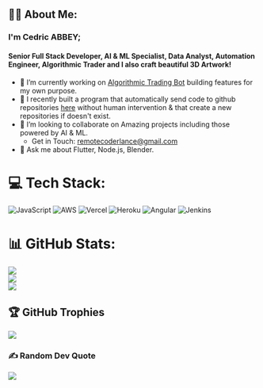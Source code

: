 ## 🙋‍♂️ About Me:
### I'm  Cedric ABBEY; 
#### Senior Full Stack Developer, AI & ML Specialist, Data Analyst, Automation Engineer, Algorithmic Trader and I also craft beautiful 3D Artwork!

- 🔭 I’m currently working on [Algorithmic Trading Bot](https://www.linkedin.com/feed/) building features for my own purpose.
- 🌱 I recently built a program that automatically send code to github repositories [here](visua.com) without human intervention & that create a new repositories if doesn't exist.
- 👯 I’m looking to collaborate on Amazing projects including those powered by AI & ML.
     - Get in Touch: remotecoderlance@gmail.com
- 💬 Ask me about Flutter, Node.js, Blender.


# 💻 Tech Stack:
![JavaScript](https://img.shields.io/badge/javascript-%23323330.svg?style=for-the-badge&logo=javascript&logoColor=%23F7DF1E) ![AWS](https://img.shields.io/badge/AWS-%23FF9900.svg?style=for-the-badge&logo=amazon-aws&logoColor=white) ![Vercel](https://img.shields.io/badge/vercel-%23000000.svg?style=for-the-badge&logo=vercel&logoColor=white) ![Heroku](https://img.shields.io/badge/heroku-%23430098.svg?style=for-the-badge&logo=heroku&logoColor=white) ![Angular](https://img.shields.io/badge/angular-%23DD0031.svg?style=for-the-badge&logo=angular&logoColor=white) ![Jenkins](https://img.shields.io/badge/jenkins-%232C5263.svg?style=for-the-badge&logo=jenkins&logoColor=white)
# 📊 GitHub Stats:
![](https://github-readme-stats.vercel.app/api?username=remoteCoderLance&theme=dark&hide_border=true&include_all_commits=true&count_private=true)<br/>
![](https://nirzak-streak-stats.vercel.app/?user=remoteCoderLance&theme=dark&hide_border=true)<br/>
![](https://github-readme-stats.vercel.app/api/top-langs/?username=remoteCoderLance&theme=dark&hide_border=true&include_all_commits=true&count_private=true&layout=compact)

## 🏆 GitHub Trophies
![](https://github-profile-trophy.vercel.app/?username=remoteCoderLance&theme=radical&no-frame=false&no-bg=true&margin-w=4)

### ✍️ Random Dev Quote
![](https://quotes-github-readme.vercel.app/api?type=horizontal&theme=radical)

<!-- Proudly created with GPRM ( https://gprm.itsvg.in ) -->
  
<!--
**remoteCoderLance/remoteCoderLance** is a ✨ _special_ ✨ repository because its `README.md` (this file) appears on your GitHub profile.

Here are some ideas to get you started:

- 🔭 I’m currently working on ...
- 🌱 I’m currently learning ...
- 👯 I’m looking to collaborate on ...
- 🤔 I’m looking for help with ...
- 💬 Ask me about ...
- 📫 How to reach me: ...
- 😄 Pronouns: ...
- ⚡ Fun fact: ...
-->

